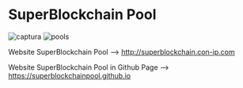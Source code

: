 # SuperBlockchain Pool 
![captura]()
![pools]()

Website SuperBlockchain Pool --> http://superblockchain.con-ip.com

Website SuperBlockchain Pool in Github Page --> https://superblockchainpool.github.io
